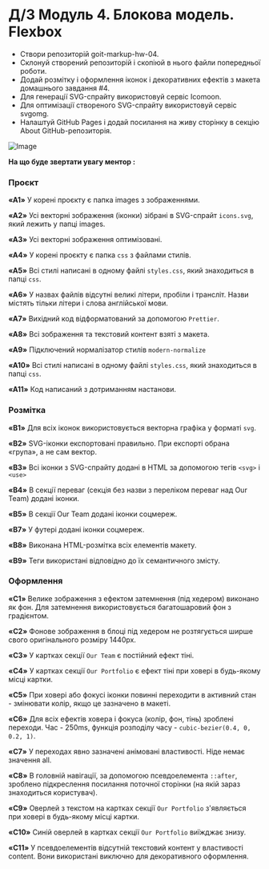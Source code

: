 # Д/З Модуль 4. Блокова модель. Flexbox

- Створи репозиторій goit-markup-hw-04.
- Склонуй створений репозиторій і скопіюй в нього файли попередньої роботи.
- Додай розмітку і оформлення іконок і декоративних ефектів з макета домашнього
  завдання #4.
- Для генерації SVG-спрайту використовуй сервіс Icomoon.
- Для оптимізації створеного SVG-спрайту використовуй сервіс svgomg.
- Налаштуй GitHub Pages і додай посилання на живу сторінку в секцію About
  GitHub-репозиторія.

![Image](https://github.com/user-attachments/assets/12ee6418-4179-4cb1-961f-fd2863ed3e2a)

**На що буде звертати увагу ментор :**

### Проєкт

**«A1»** У корені проєкту є папка images з зображеннями.

**«A2»** Усі векторні зображення (іконки) зібрані в SVG-спрайт `icons.svg`, який
лежить у папці images.

**«A3»** Усі векторні зображення оптимізовані.

**«A4»** У корені проєкту є папка `css` з файлами стилів.

**«A5»** Всі стилі написані в одному файлі `styles.css`, який знаходиться в
папці `css`.

**«A6»** У назвах файлів відсутні великі літери, пробіли і трансліт. Назви
містять тільки літери і слова англійської мови.

**«A7»** Вихідний код відформатований за допомогою `Prettier`.

**«A8»** Всі зображення та текстовий контент взяті з макета.

**«A9»** Підключений нормалізатор стилів `modern-normalize`

**«A10»** Всі стилі написані в одному файлі `styles.css`, який знаходиться в
папці `css`.

**«A11»** Код написаний з дотриманням настанови.

### Розмітка

**«B1»** Для всіх іконок використовується векторна графіка у форматі `svg`.

**«B2»** SVG-іконки експортовані правильно. При експорті обрана «група», а не
сам вектор.

**«B3»** Всі іконки з SVG-спрайту додані в HTML за допомогою тегів `<svg>` і
`<use>`

**«B4»** В секції переваг (секція без назви з переліком переваг над Our Team)
додані іконки.

**«B5»** В секції Our Team додані іконки соцмереж.

**«B7»** У футері додані іконки соцмереж.

**«B8»** Виконана HTML-розмітка всіх елементів макету.

**«B9»** Теги використані відповідно до їх семантичного змісту.

### Оформлення

**«C1»** Велике зображення з ефектом затемнення (під хедером) виконано як фон.
Для затемнення використовується багатошаровий фон з градієнтом.

**«C2»** Фонове зображення в блоці під хедером не розтягується ширше свого
оригінального розміру 1440рх.

**«C3»** У картках секції `Our Team` є постійний ефект тіні.

**«C4»** У картках секції `Our Portfolio` є ефект тіні при ховері в будь-якому
місці картки.

**«C5»** При ховері або фокусі іконки повинні переходити в активний стан -
змінювати колір, якщо це зазначено в макеті.

**«C6»** Для всіх ефектів ховера і фокуса (колір, фон, тінь) зроблені переходи.
Час - 250ms, функція розподілу часу - `cubic-bezier(0.4, 0, 0.2, 1)`.

**«C7»** У переходах явно зазначені анімовані властивості. Ніде немає значення
all.

**«C8»** В головній навігації, за допомогою псевдоелемента `::after`, зроблено
підкреслення посилання поточної сторінки (на якій зараз знаходиться користувач).

**«C9»** Оверлей з текстом на картках секції `Our Portfolio` з'являється при
ховері в будь-якому місці картки.

**«C10»** Синій оверлей в картках секції `Our Portfolio` виїжджає знизу.

**«C11»** У псевдоелементів відсутній текстовий контент у властивості content.
Вони використані виключно для декоративного оформлення.
